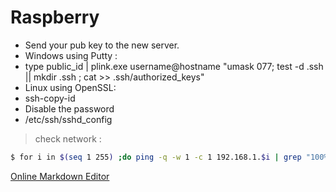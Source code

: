 # Raspberry


 - Send your pub key to the new server.
 - Windows using Putty :
 - type  public_id | plink.exe username@hostname "umask 077; test -d .ssh || mkdir .ssh ; cat >> .ssh/authorized_keys"
 - Linux using OpenSSL:
 - ssh-copy-id
 - Disable the password
 - /etc/ssh/sshd_config

>check network :

```sh
$ for i in $(seq 1 255) ;do ping -q -w 1 -c 1 192.168.1.$i | grep "100% packet loss" > /dev/null || echo "192.168.1.$i is alive"; done
```

[Online Markdown Editor](https://dillinger.io/)
